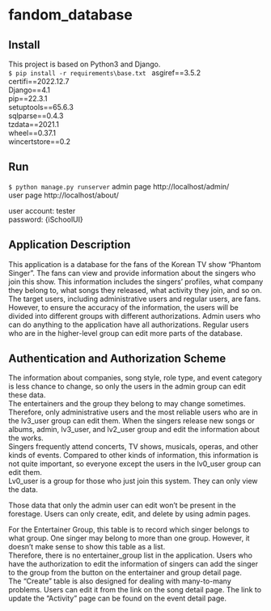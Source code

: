 # fandom_database
## Install
This project is based on Python3 and Django.  
``$ pip install -r requirements\base.txt ``
asgiref==3.5.2  
certifi==2022.12.7  
Django==4.1  
pip==22.3.1  
setuptools==65.6.3  
sqlparse==0.4.3  
tzdata==2021.1  
wheel==0.37.1  
wincertstore==0.2  

## Run

``$ python manage.py runserver``
admin page http://localhost/admin/  
user page http://localhost/about/  

user account: tester  
password: {iSchoolUI}   


## Application Description
This application is a database for the fans of the Korean TV show “Phantom Singer”. The fans 
can view and provide information about the singers who join this show. This information 
includes the singers’ profiles, what company they belong to, what songs they released, what 
activity they join, and so on. The target users, including administrative users and regular users, 
are fans.   
However, to ensure the accuracy of the information, the users will be divided into different 
groups with different authorizations. Admin users who can do anything to the application have 
all authorizations. Regular users who are in the higher-level group can edit more parts of the 
database.

## Authentication and Authorization Scheme 
The information about companies, song style, role type, and event category is less chance to 
change, so only the users in the admin group can edit these data.  
The entertainers and the group they belong to may change sometimes. Therefore, only 
administrative users and the most reliable users who are in the lv3_user group can edit them. 
When the singers release new songs or albums, admin, lv3_user, and lv2_user group and edit the 
information about the works.  
Singers frequently attend concerts, TV shows, musicals, operas, and other kinds of events. 
Compared to other kinds of information, this information is not quite important, so everyone 
except the users in the lv0_user group can edit them.  
Lv0_user is a group for those who just join this system. They can only view the data. 

Those data that only the admin user can edit won’t be present in the forestage. Users can only 
create, edit, and delete by using admin pages.  


For the Entertainer Group, this table is to record which singer belongs to what group. One singer 
may belong to more than one group. However, it doesn’t make sense to show this table as a list.  
Therefore, there is no entertainer_group list in the application. Users who have the authorization 
to edit the information of singers can add the singer to the group from the button on the 
entertainer and group detail page.  
The “Create” table is also designed for dealing with many-to-many problems. Users can edit it 
from the link on the song detail page. The link to update the “Activity” page can be found on the 
event detail page.  